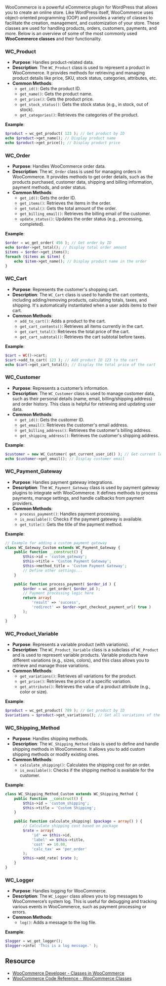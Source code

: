 WooCommerce is a powerful eCommerce plugin for WordPress that allows you to create an online store. Like WordPress itself, WooCommerce uses object-oriented programming (OOP) and provides a variety of classes to facilitate the creation, management, and customization of your store. These classes are used for handling products, orders, customers, payments, and more. Below is an overview of some of the most commonly used **WooCommerce classes** and their functionality.

### **WC_Product**
- **Purpose**: Handles product-related data.
- **Description**: The `WC_Product` class is used to represent a product in WooCommerce. It provides methods for retrieving and managing product details like price, SKU, stock status, categories, attributes, etc.
- **Common Methods**:
    - `get_id()`: Gets the product ID.
    - `get_name()`: Gets the product name.
    - `get_price()`: Gets the product price.
    - `get_stock_status()`: Gets the stock status (e.g., in stock, out of stock).
    - `get_categories()`: Retrieves the categories of the product.

**Example**:
```php
$product = wc_get_product( 123 ); // Get product by ID
echo $product->get_name(); // Display product name
echo $product->get_price(); // Display product price
```

### **WC_Order**
- **Purpose**: Handles WooCommerce order data.
- **Description**: The `WC_Order` class is used for managing orders in WooCommerce. It provides methods to get order details, such as the products purchased, customer data, shipping and billing information, payment methods, and order status.
- **Common Methods**:
    - `get_id()`: Gets the order ID.
    - `get_items()`: Retrieves the items in the order.
    - `get_total()`: Gets the total amount of the order.
    - `get_billing_email()`: Retrieves the billing email of the customer.
    - `update_status()`: Updates the order status (e.g., processing, completed).

**Example**:
```php
$order = wc_get_order( 456 ); // Get order by ID
echo $order->get_total(); // Display total order amount
$items = $order->get_items();
foreach ($items as $item) {
    echo $item->get_name(); // Display product name in the order
}
```

### **WC_Cart**
- **Purpose**: Represents the customer's shopping cart.
- **Description**: The `WC_Cart` class is used to handle the cart contents, including adding/removing products, calculating totals, taxes, and shipping. It's automatically instantiated when a user adds items to their cart.
- **Common Methods**:
    - `add_to_cart()`: Adds a product to the cart.
    - `get_cart_contents()`: Retrieves all items currently in the cart.
    - `get_cart_total()`: Retrieves the total price of the cart.
    - `get_cart_subtotal()`: Retrieves the cart subtotal before taxes.

**Example**:
```php
$cart = WC()->cart;
$cart->add_to_cart( 123 ); // Add product ID 123 to the cart
echo $cart->get_cart_total(); // Display the total price of the cart
```

### **WC_Customer**
- **Purpose**: Represents a customer’s information.
- **Description**: The `WC_Customer` class is used to manage customer data, such as their personal details (name, email, billing/shipping address) and order history. This class is helpful for retrieving and updating user data.
- **Common Methods**:
    - `get_id()`: Gets the customer ID.
    - `get_email()`: Retrieves the customer's email address.
    - `get_billing_address()`: Retrieves the customer's billing address.
    - `get_shipping_address()`: Retrieves the customer's shipping address.

**Example**:
```php
$customer = new WC_Customer( get_current_user_id() ); // Get current logged-in customer
echo $customer->get_email(); // Display customer email
```

### **WC_Payment_Gateway**
- **Purpose**: Handles payment gateway integrations.
- **Description**: The `WC_Payment_Gateway` class is used by payment gateway plugins to integrate with WooCommerce. It defines methods to process payments, manage settings, and handle callbacks from payment providers.
- **Common Methods**:
    - `process_payment()`: Handles payment processing.
    - `is_available()`: Checks if the payment gateway is available.
    - `get_title()`: Gets the title of the payment method.

**Example**:
```php
// Example for adding a custom payment gateway
class WC_Gateway_Custom extends WC_Payment_Gateway {
    public function __construct() {
        $this->id = 'custom_gateway';
        $this->title = 'Custom Payment Gateway';
        $this->method_title = 'Custom Payment Gateway';
        // Define other settings...
    }

    public function process_payment( $order_id ) {
        $order = wc_get_order( $order_id );
        // Payment processing logic here
        return array(
            'result' => 'success',
            'redirect' => $order->get_checkout_payment_url( true )
        );
    }
}
```

### **WC_Product_Variable**
- **Purpose**: Represents a variable product (with variations).
- **Description**: The `WC_Product_Variable` class is a subclass of `WC_Product` and is used to represent variable products. Variable products have different variations (e.g., sizes, colors), and this class allows you to retrieve and manage those variations.
- **Common Methods**:
    - `get_variations()`: Retrieves all variations for the product.
    - `get_price()`: Retrieves the price of a specific variation.
    - `get_attribute()`: Retrieves the value of a product attribute (e.g., color or size).

**Example**:
```php
$product = wc_get_product( 789 ); // Get product by ID
$variations = $product->get_variations(); // Get all variations of the product
```

### **WC_Shipping_Method**
- **Purpose**: Handles shipping methods.
- **Description**: The `WC_Shipping_Method` class is used to define and handle shipping methods in WooCommerce. It allows you to add custom shipping methods or modify existing ones.
- **Common Methods**:
    - `calculate_shipping()`: Calculates the shipping cost for an order.
    - `is_available()`: Checks if the shipping method is available for the customer.

**Example**:
```php
class WC_Shipping_Method_Custom extends WC_Shipping_Method {
    public function __construct() {
        $this->id = 'custom_shipping';
        $this->title = 'Custom Shipping';
    }

    public function calculate_shipping( $package = array() ) {
        // Calculate shipping cost based on package
        $rate = array(
            'id' => $this->id,
            'label' => $this->title,
            'cost' => 10.00,
            'calc_tax' => 'per_order'
        );
        $this->add_rate( $rate );
    }
}
```

### **WC_Logger**
- **Purpose**: Handles logging for WooCommerce.
- **Description**: The `WC_Logger` class allows you to log messages to WooCommerce’s system log. This is useful for debugging and tracking various events in WooCommerce, such as payment processing or errors.
- **Common Methods**:
    - `log()`: Adds a message to the log file.

**Example**:
```php
$logger = wc_get_logger();
$logger->info( 'This is a log message.' );
```

## Resource
- [WooCommerce Developer - Classes in WooCommerce](https://developer.woocommerce.com/docs/classes-in-woocommerce/)
- [WooCommerce Code Reference - WooCommerce Classes](https://woocommerce.github.io/code-reference/packages/WooCommerce-Classes.html)